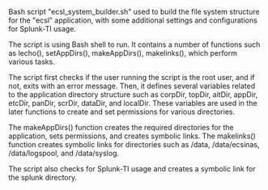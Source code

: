 Bash script "ecsl_system_builder.sh" used to build the file system structure for the "ecsl" application, with some additional settings and configurations for Splunk-TI usage.

The script is using Bash shell to run. It contains a number of functions such as lecho(), setAppDirs(), makeAppDirs(), makelinks(), which perform various tasks.

The script first checks if the user running the script is the root user, and if not, exits with an error message. Then, it defines several variables related to the application directory structure such as corpDir, topDir, aitDir, appDir, etcDir, panDir, scrDir, dataDir, and localDir. These variables are used in the later functions to create and set permissions for various directories.

The makeAppDirs() function creates the required directories for the application, sets permissions, and creates symbolic links. The makelinks() function creates symbolic links for directories such as /data, /data/ecsinas, /data/logspool, and /data/syslog.

The script also checks for Splunk-TI usage and creates a symbolic link for the splunk directory.
